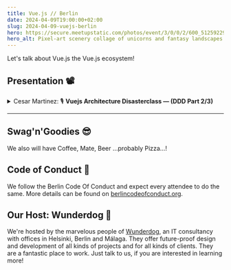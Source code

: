 ```yaml
---
title: Vue.js // Berlin
date: 2024-04-09T19:00:00+02:00
slug: 2024-04-09-vuejs-berlin
hero: https://secure.meetupstatic.com/photos/event/3/0/0/2/600_512592290.webp?w=384
hero_alt: Pixel-art scenery collage of unicorns and fantasy landscapes in reduces colors with a Vuejs Logo blended on top of it.
---
```

Let's talk about Vue.js the Vue.js ecosystem!

## Presentation 📽️

<details>
  <summary>
    Cesar Martinez:
    <span title="Talk">🎙</span>
    <strong>Vuejs Architecture Disasterclass — (DDD Part 2/3)</strong>
  </summary>
  <p>An introduction into Domain Driven Design, with personal insights and examples. Part 2 of 3 is answering the question: Why current architecture, as learned in most educational resources, is not Domain Driven?</p>
</details>

---

## Swag'n'Goodies 😎

We also will have Coffee, Mate, Beer …probably Pizza…!

## Code of Conduct 🫶

We follow the Berlin Code Of Conduct and expect every attendee to do the same. More details can be found on [berlincodeofconduct.org](http://berlincodeofconduct.org).

## Our Host: Wunderdog 🐶

We're hosted by the marvelous people of [Wunderdog](https://wunderdog.io), an IT consultancy with offices in Helsinki, Berlin and Málaga. They offer future-proof design and development of all kinds of projects and for all kinds of clients. They are a fantastic place to work. Just talk to us, if you are interested in learning more!

